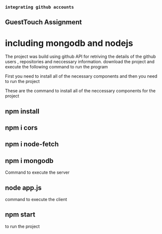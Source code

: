 ### `integrating github accounts`

## GuestTouch Assignment

# including mongodb and nodejs
The project was build using github API for retriving the details of the github users , repositories and neccessary information.
download the project and execute the following command to run the program
 
 First you need to install all of the necessary components and then you need to run the project
 
 These are the command to install all of the neccessary components for the project
 ## npm install
 ## npm i cors
 ## npm i node-fetch
 ## npm i mongodb

Command to execute the server
## node app.js

command to execute the client
 ## npm start
 
to run the project

